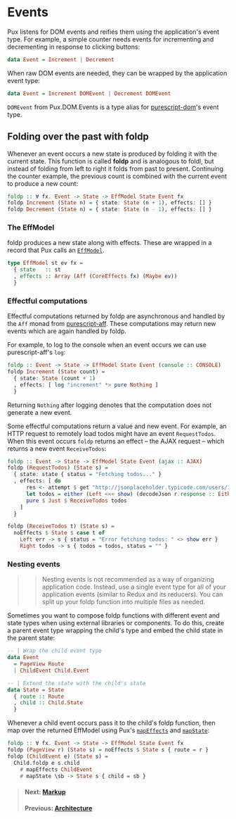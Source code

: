 # Events

Pux listens for DOM events and reifies them using the application's event type.
For example, a simple counter needs events for incrementing and decrementing in
response to clicking buttons:

```purescript
data Event = Increment | Decrement
```

When raw DOM events are needed, they can be wrapped by the application event
type:

```purescript
data Event = Increment DOMEvent | Decrement DOMEvent
```

`DOMEvent` from Pux.DOM.Events is a type alias for
[purescript-dom](https://pursuit.purescript.org/packages/purescript-dom)'s event
type.

## Folding over the past with foldp

Whenever an event occurs a new state is produced by folding it with the current
state. This function is called **foldp** and is analogous to foldl, but
instead of folding from left to right it folds from past to present. Continuing
the counter example, the previous count is combined with the current event to
produce a new count:

```purescript
foldp :: ∀ fx. Event -> State -> EffModel State Event fx
foldp Increment (State n) = { state: State (n + 1), effects: [] }
foldp Decrement (State n) = { state: State (n - 1), effects: [] }
```

### The EffModel

foldp produces a new state along with effects. These are wrapped in a record
that Pux calls an
[`EffModel`](https://pursuit.purescript.org/packages/purescript-pux/8.0.0/docs/Pux#t:EffModel).

```purescript
type EffModel st ev fx =
  { state   :: st
  , effects :: Array (Aff (CoreEffects fx) (Maybe ev))
  }
```

### Effectful computations

Effectful computations returned by foldp are asynchronous and handled by the
`Aff` monad from
[purescript-aff](https://pursuit.purescript.org/packages/purescript-aff).  These
computations may return new events which are again handled by foldp.

For example, to log to the console when an event occurs we can use
purescript-aff's `log`:

```purescript
foldp :: Event -> State -> EffModel State Event (console :: CONSOLE)
foldp Increment (State count) =
  { state: State (count + 1)
  , effects: [ log "increment" *> pure Nothing ]
  }
```

Returning `Nothing` after logging denotes that the computation does not generate a new event.

Some effectful computations return a value and new event. For example, an HTTP
request to remotely load todos might have an event `RequestTodos`. When this
event occurs `foldp` returns an effect – the AJAX request – which returns a new
event `ReceiveTodos`:

```purescript
foldp :: Event -> State -> EffModel State Event (ajax :: AJAX)
foldp (RequestTodos) (State s) =
  { state: state { status = "Fetching todos..." }
  , effects: [ do
      res <- attempt $ get "http://jsonplaceholder.typicode.com/users/1/todos"
      let todos = either (Left <<< show) (decodeJson r.response :: Either String Todos)
      pure $ Just $ ReceiveTodos todos
    ]
  }

foldp (ReceiveTodos t) (State s) =
  noEffects $ State $ case t of
    Left err -> s { status = "Error fetching todos: " <> show err }
    Right todos -> s { todos = todos, status = "" }
```

### Nesting events

>> Nesting events is not recommended as a way of organizing application code.
>> Instead, use a single event type for all of your application events (similar
>> to Redux and its reducers). You can split up your foldp function into multiple files
>> as needed.

Sometimes you want to compose foldp functions with different event and state
types when using external libraries or components. To do this, create a parent
event type wrapping the child's type and embed the child state in the parent
state:

```purescript
-- | Wrap the child event type
data Event
  = PageView Route
  | ChildEvent Child.Event

-- | Extend the state with the child's state
data State = State
  { route :: Route
  , child :: Child.State
  }
```

Whenever a child event occurs pass it to the child's foldp function, then map
over the returned EffModel using Pux's
[`mapEffects`](https://pursuit.purescript.org/packages/purescript-pux/8.0.0/docs/Pux#v:mapEffects)
and [`mapState`](https://pursuit.purescript.org/packages/purescript-pux/8.0.0/docs/Pux#v:mapState):

```purescript
foldp :: ∀ fx. Event -> State -> EffModel State Event fx
foldp (PageView r) (State s) = noEffects $ State s { route = r }
foldp (ChildEvent e) (State s) =
  Child.foldp e s.child
    # mapEffects ChildEvent
    # mapState \sb -> State s { child = sb }
```

> #### Next: [Markup](/docs/markup)
> #### Previous: [Architecture](/docs/architecture)
